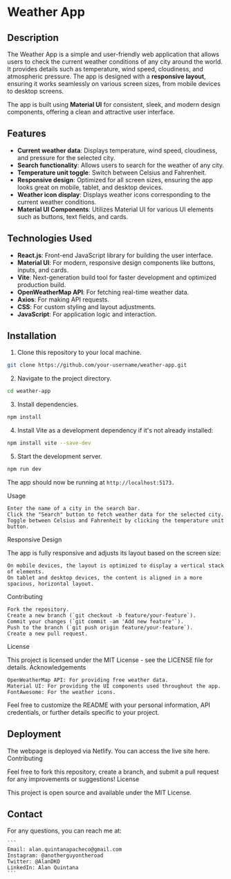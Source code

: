 # Weather App

## Description

The Weather App is a simple and user-friendly web application that allows users to check the current weather conditions of any city around the world. It provides details such as temperature, wind speed, cloudiness, and atmospheric pressure. The app is designed with a **responsive layout**, ensuring it works seamlessly on various screen sizes, from mobile devices to desktop screens.

The app is built using **Material UI** for consistent, sleek, and modern design components, offering a clean and attractive user interface.

## Features

- **Current weather data**: Displays temperature, wind speed, cloudiness, and pressure for the selected city.
- **Search functionality**: Allows users to search for the weather of any city.
- **Temperature unit toggle**: Switch between Celsius and Fahrenheit.
- **Responsive design**: Optimized for all screen sizes, ensuring the app looks great on mobile, tablet, and desktop devices.
- **Weather icon display**: Displays weather icons corresponding to the current weather conditions.
- **Material UI Components**: Utilizes Material UI for various UI elements such as buttons, text fields, and cards.

## Technologies Used

- **React.js**: Front-end JavaScript library for building the user interface.
- **Material UI**: For modern, responsive design components like buttons, inputs, and cards.
- **Vite**: Next-generation build tool for faster development and optimized production build.
- **OpenWeatherMap API**: For fetching real-time weather data.
- **Axios**: For making API requests.
- **CSS**: For custom styling and layout adjustments.
- **JavaScript**: For application logic and interaction.

## Installation

1. Clone this repository to your local machine.

```bash
git clone https://github.com/your-username/weather-app.git
```

2. Navigate to the project directory.

```bash
cd weather-app
```

3. Install dependencies.

```bash
npm install
```

4. Install Vite as a development dependency if it's not already installed:

```bash
npm install vite --save-dev

```

5. Start the development server.

```bash
npm run dev
```

The app should now be running at `http://localhost:5173.`

Usage

    Enter the name of a city in the search bar.
    Click the "Search" button to fetch weather data for the selected city.
    Toggle between Celsius and Fahrenheit by clicking the temperature unit button.

Responsive Design

The app is fully responsive and adjusts its layout based on the screen size:

    On mobile devices, the layout is optimized to display a vertical stack of elements.
    On tablet and desktop devices, the content is aligned in a more spacious, horizontal layout.

Contributing

    Fork the repository.
    Create a new branch (`git checkout -b feature/your-feature`).
    Commit your changes (`git commit -am 'Add new feature'`).
    Push to the branch (`git push origin feature/your-feature`).
    Create a new pull request.

License

This project is licensed under the MIT License - see the LICENSE file for details.
Acknowledgements

    OpenWeatherMap API: For providing free weather data.
    Material UI: For providing the UI components used throughout the app.
    FontAwesome: For the weather icons.

Feel free to customize the README with your personal information, API credentials, or further details specific to your project.

## Deployment

The webpage is deployed via Netlify. You can access the live site here.
Contributing

Feel free to fork this repository, create a branch, and submit a pull request for any improvements or suggestions!
License

This project is open source and available under the MIT License.

## Contact

For any questions, you can reach me at:

    ```
    Email: alan.quintanapacheco@gmail.com
    Instagram: @anotherguyontheroad
    Twitter: @AlanDKO
    LinkedIn: Alan Quintana
    ```
